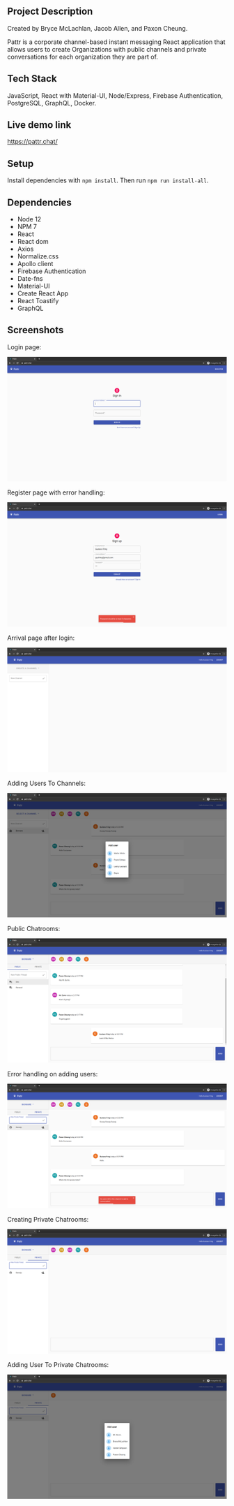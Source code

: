## Project Description

Created by Bryce McLachlan, Jacob Allen, and Paxon Cheung.

Pattr is a corporate channel-based instant messaging React application that allows users to create Organizations with public channels and private conversations for each organization they are part of.

## Tech Stack

JavaScript, React with Material-UI, Node/Express, Firebase Authentication, PostgreSQL, GraphQL, Docker.

## Live demo link

https://pattr.chat/

## Setup

Install dependencies with `npm install`.
Then run `npm run install-all`.

## Dependencies

- Node 12
- NPM 7
- React 
- React dom 
- Axios 
- Normalize.css
- Apollo client 
- Firebase Authentication
- Date-fns
- Material-UI
- Create React App
- React Toastify
- GraphQL

## Screenshots

Login page:

!["Login page"](/images/signin.png)

Register page with error handling:

!["Register Page"](/images/signup.png)

Arrival page after login:

!["Arrival Page After login"](/images/empty_landing_page.png)

Adding Users To Channels:

!["Adding Users To Channels"](/images/add_user_to_company.png)

Public Chatrooms:

!["Public Chatrooms"](/images/public_chats_2.png)

Error handling on adding users:

!["Error handling on adding users"](/images/error_handling_add_users.png)

Creating Private Chatrooms:

!["Creating Private Chatrooms"](/images/create_private_chat.png)

Adding User To Private Chatrooms:

!["Add User To Private Chatrooms"](/images/add_user_to_private.png)